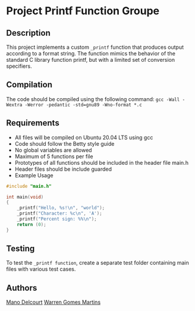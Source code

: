 # Project Printf Function Groupe

## Description 
This project implements a custom `_printf` function that produces output according to a format string. The function mimics the behavior of the standard C library function printf, but with a limited set of conversion specifiers.

## Compilation
The code should be compiled using the following command:
```gcc -Wall -Wextra -Werror -pedantic -std=gnu89 -Wno-format *.c```

## Requirements
- All files will be compiled on Ubuntu 20.04 LTS using gcc
- Code should follow the Betty style guide
- No global variables are allowed
- Maximum of 5 functions per file
- Prototypes of all functions should be included in the header file main.h
- Header files should be include guarded
- Example Usage
```c
#include "main.h"

int main(void)
{
    _printf("Hello, %s!\n", "world");
    _printf("Character: %c\n", 'A');
    _printf("Percent sign: %%\n");
    return (0);
}
```


## Testing
To test the ``_printf function``, create a separate test folder containing main files with various test cases. 

## Authors

[Mano Delcourt](https://github.com/Maniok19)
[Warren Gomes Martins](https://github.com/Warrre)